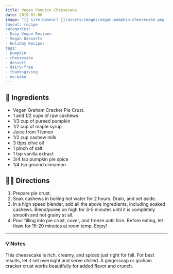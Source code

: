```yaml
---
title: Vegan Pumpkin Cheesecake
date: 2019-01-06
image: "{{ site.baseurl }}/assets/images/vegan-pumpkin-cheesecake.png
layout: recipe
categories:
- Easy Vegan Recipes
- Vegan Desserts
- Holiday Recipes
tags:
- pumpkin
- cheesecake
- dessert
- dairy-free
- thanksgiving
- no-bake
---
```


## 🧾 Ingredients

- Vegan Graham Cracker Pie Crust.
- 1 and 1/2 cups of raw cashews
- 1/3 cup of pureed pumpkin
- 1/2 cup of maple syrup
- Juice from 1 lemon
- 1/2 cup cashew milk
- 3 tbps olive oil 
- 1 pinch of salt
- 1 tsp vanilla extract
- 3/4 tsp pumpkin pie spice
- 1/4 tsp ground cinnamon

## 👩‍🍳 Directions

1. Prepare pie crust.
2. Soak cashews in boiling hot water for 2 hours. Drain, and set aside.
3. In a high speed blender, add all the above ingredients, including soaked cashews. Blend/puree on high for 3-5 minutes until it is completely smooth and not grainy at all.
4. Pour filling into pie crust, cover, and freeze until firm. Before eating, let thaw for 15-20 minutes at room temp. Enjoy!


---

### 💡 Notes

This cheesecake is rich, creamy, and spiced just right for fall. For best results, let it set overnight and serve chilled. A gingersnap or graham cracker crust works beautifully for added flavor and crunch.
